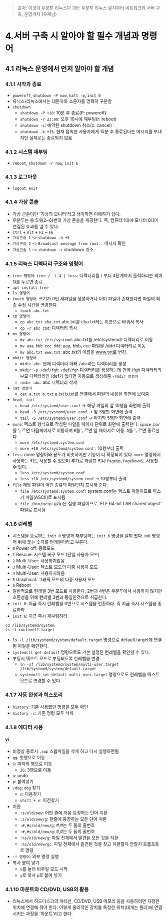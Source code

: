 > 출처: 이것이 우분투 리눅스다 3판: 우분투 리눅스 설치부터 네트워크와 서버 구축, 운영까지 (우재남) 

# 4.서버 구축 시 알아야 할 필수 개념과 명령어
## 4.1 리눅스 운영에서 먼저 알아야 할 개념
### 4.1.1 시작과 종료
- `poweroff`, `shutdown -P now`, `halt -p`, `init 0`
- 유닉스/리눅스에서는 대문자와 소문자를 명확히 구분함
- `shutdown`
  * `shutdown -P +10`: 10분 후 종료(P: poweroff)
  * `shutdown -r 22:00`: 오후 10시에 재부팅(r: reboot)
  * `shutdown -c`: 예약된 shutdown 취소(c: cancel)
  * `shutdown -k +15`: 현재 접속한 사용자에게 15분 후 종료된다는 메시지를 보내지만 실제로는 종료되지 않음

### 4.1.2 시스템 재부팅
- `reboot`, `shutdown -r now`, `init 6`

### 4.1.3 로그아웃
- `logout`, `exit`

### 4.1.4 가상 콘솔
- 가상 콘솔이란 '가상의 모니터'라고 생각하면 이해하기 쉽다.
- 우분투는 총 5개(2~6)번의 가상 콘솔을 제공한다. 즉, 컴퓨터 1대에 모니터 6대가 연결된 효과를 낼 수 있다.
- `Ctrl` + `Alt` + `F2` ~ `F6`
- `가상콘솔 1` -> `shutdown -h +5`
- `가상콘솔 2` -> `Broadcast message from root..` 메시지 확인
- `가상콘솔 1` -> `shutdown -c` shutdown 취소

### 4.1.5 리눅스 디렉터리 구조와 명령어
- `tree 명령어`: `tree / -L 4 | less`: 디렉터리를 / 부터 4단계까지 출력하라는 의미 Q를 누르면 종료
- `apt install tree`
- `ls 명령어`
- `touch 명령어`: 크기가 0인 새파일을 생성하거나 이미 파일이 존재한다면 파일의 최종 수정 시간을 변경한다.
  * `touch abc.txt`
- `cp 명령어`
  * `cp abc.txt cba.txt` abc.txt를 cba.txt라는 이름으로 바꿔서 복사
  * `cp -r abc cbd`: 디렉터리 복사
- `mv 명령어`
  * `mv abc.txt /etc/systemd`: abc.txt를 /etc/systemd/ 디렉터리로 이동
  * `mv aaa bbb ccc ddd`: aaa, bbb, ccc 파일을 /ddd 디렉터리로 이동
  * `mv abc.txt www.txt`: abc.txt의 이름을 www.txt로 변경
- `mkdir 명령어`
  * `mkdir abc`: 현재 디렉터리 아래 `/abc`라는 디렉터리를 생성
  * `mkdir -p /def/fgh`: `/def/fgh` 디렉터리를 생성하는데 만약 /fgh 디렉터리의 부모 디렉터리인  /def가 없다면 자동으로 생성해줌
-`rmdir 명령어`
  * `rmdir abc`: abc 디렉터리 삭제
- `cat 명령어`
  * `cat a.txt b.txt` a.txt b.txt를 연결해서 파일의 내용을 화면에 보여줌
- `head, tail`
  * `head /etc/systemd/user.conf` -> 해당 파일의 앞 10행을 화면에 출력
  * `head -3 /etc/systemd/user.conf` -> 앞 3행만 화면에 출력
  * `tail -5 /etc/systemd/user.conf` -> 마지막 5행만 화면에 출력
- `more`: 텍스트 형식으로 작성된 파일을 페이지 단위로 화면에 출력한다. `space bar`를 누르면 다음페이지로 이동하며 `B`를누르면 앞 페이지로 이동. `Q`를 누르면 종료한다.
  * `more /etc/systemd.system.conf`
  * `more +10 /etc/systemd/system.conf` : 10행부터 출력
- `less`: more 명령어와 용도가 비슷하지만 기능이 더 확장되어 있다. `more` 명령에서 사용하는 키도 사용할 수 있으며 추가로
화살표 키나 `PageUp`, `PageDown`도 사용할 수 있다.
  * `less /etc/systemd/system.conf`
  * `less +10 /etc/systemd/system.conf` -> 10행부터 출력
- `file` 해당 파일이 어떤 종류의 파일인지 표시해 준다.
  * `file /etc/systemd.system.conf`: system.conf는 텍스트 파일이므로 아스키 파일(ASCII)로 표시됨
  * `file /bin/gzip`: gzip은 실행 파일이므로 `ELF 64-bit LSB shared object' 파일로 표시됨

### 4.1.6 런레벨
- 시스템을 종료하는 `init 0` 명령과 재부팅하는 `init 6` 명령을 살펴 봤다. init 명령어 뒤에 붙는 숫자를 런레벨이라고 부른다.
- `0` Power off: 종료모드
- `1` Rescue: 시스템 복구 모드 (단일 사용자 모드)
- `2` Multi-User: 사용하지않음
- `3` Multi-User: 텍스트 모드의 다중 사용자 모드
- `4` Multi-User: 사용하지않음
- `5` Graphical: 그래픽 모드의 다중 사용자 모드
- `6` Reboot
- 일반적으로 런레벨 3번 모드로 사용한다. 2번과 4번은 우분투에서 사용하지 않지만 호환성을 위해 런레벨 3번과 동일한것으로 취급한다.
- `init 0`: 지금 즉시 런레벨을 0번으로 시스템을 전환하라. 즉 지금 즉시 시스템을 종료하라
- `init 6`: 지금 즉시 재부팅하라

```shell
cd /lib/systemd/system
ls -l runlevel?.target
```
- `ls -l /lib/systemd/system/default.target` 명령으로 default.target에 연결된 파일을 확인한다.
- `systemctl get-default` 명령으로도 기본 설정된 런레벨을 확인할 수 있다.
- 부팅시 텍스트 모드로 부팅되도록 런레벨을 변경
  * `ln -sf /lib/systemd/system/multi-user.target /lib/systemd/system/default.target`
  * `systemctl set-default multi-user.target` 명령으로도 런레벨을 텍스트 모드로 변경할 수 있다.
  
### 4.1.7 자동 완성과 히스토리
- `history`: 기존 사용했던 명령을 모두 확인
- `history -c`: 기존 명령 모두 삭제

### 4.1.8 에디터 사용
#### vi
- 비정상 종료시 `.swp` 스왑파일을 삭제 하고 다시 실행하면됨
- `gg`: 첫행으로 이동
- `G`: 마지막 행으로 이동
  * `3G`: 3행으로 이동
- `u`: undo
- `p`: 붙여넣기
- `/dog`: `dog` 찾기
  * `n`: 다음찾기
  * `shift + n`: 이전찾기
- 치환
  * `:s/old/new`: 어떤 줄에 처음 등장하는 단어 치환
  * `:s/old/new/g`: 한줄에 등장하는 모든 단어 치환
  * `:#,#s/old/new/g`: #,#는 두 둘의 줄번호
  * `:#,#s/old/new/g`: #,#는 두 둘의 줄번호
  * `:%s/old/new/g`: 파일 전체에서 발견된 모든 것을 치환
  * `:%s/old/new/gc`: 파일 전체에서 발견된 것을 찾고 치환할지 안할지 프롬프트로 명령
- `:! 명령어`: 외부 명령 실행
- 복사 붙여 넣기
  * `v`를 눌러 비주얼 모드 시작
  * `y`로 복사 `p`로 붙여 넣기

### 4.1.10 마운트와 CD/DVD, USB의 활용 
- 리눅스에서 하드디스크의 파티션, CD/DVD, USB 메모리 등을 사용하려면 지정한 위치에 연결해 줘야 한다. 이렇게 물리적인 장치를 특정한 위치(대개는 폴더)에 연결시키는 과정을 '마운트'라고 한다.
